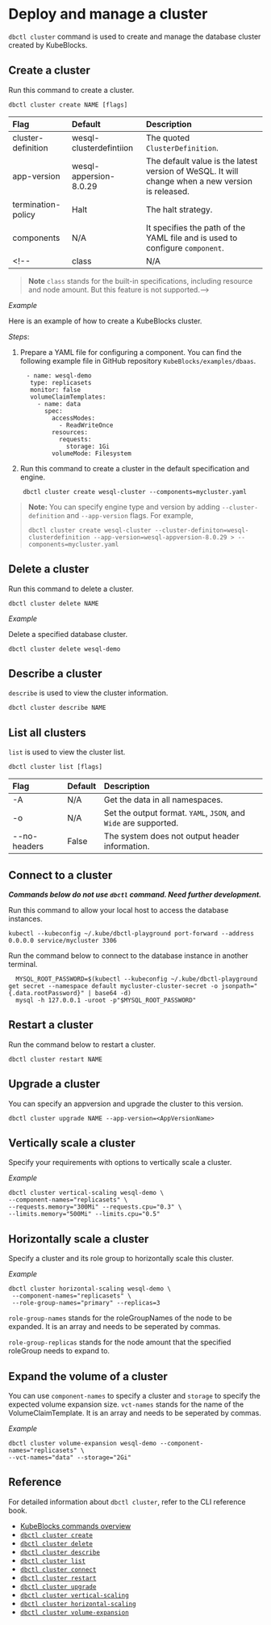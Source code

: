 # Deploy and manage a cluster

`dbctl cluster` command is used to create and manage the database cluster created by KubeBlocks.

## Create a cluster

Run this command to create a cluster.

```
dbctl cluster create NAME [flags]
```

| **Flag**             |  **Default**              |  **Description**                          |
| :--                  | :--                       |  :--                                      |
| cluster-definition   | wesql-clusterdefintiion   | The quoted `ClusterDefinition`.           |
| app-version          | wesql-appersion-8.0.29    | The default value is the latest version of WeSQL. It will change when a new version is released. |
| termination-policy   | Halt                      | The halt strategy.                        |
| components           | N/A                       | It specifies the path of the YAML file and is used to configure `component`. |
<!--| class                | N/A                       | The smallest class is set as the defalut. |

> **Note**
> `class` stands for the built-in specifications, including resource and node amount. But this feature is not supported.-->

_Example_

Here is an example of how to create a KubeBlocks cluster.

  _Steps_:

  1. Prepare a YAML file for configuring a component. You can find the following example file in GitHub repository `KubeBlocks/examples/dbaas`.

```
     - name: wesql-demo
      type: replicasets
      monitor: false
      volumeClaimTemplates:
        - name: data
          spec:
            accessModes:
              - ReadWriteOnce
            resources:
              requests:
                storage: 1Gi
            volumeMode: Filesystem
```

  2. Run this command to create a cluster in the default specification and engine.

```
    dbctl cluster create wesql-cluster --components=mycluster.yaml
```

  > **Note:**
  > You can specify engine type and version by adding `--cluster-definition` and `--app-version` flags. For example,
  >
  > ```
  > dbctl cluster create wesql-cluster --cluster-definiton=wesql-clusterdefinition --app-version=wesql-appversion-8.0.29 > --components=mycluster.yaml
  > ```

## Delete a cluster

Run this command to delete a cluster.

```
dbctl cluster delete NAME
```

_Example_

Delete a specified database cluster.

```
dbctl cluster delete wesql-demo
```

## Describe a cluster

`describe` is used to view the cluster information.

```
dbctl cluster describe NAME
```

## List all clusters

`list` is used to view the cluster list.

```
dbctl cluster list [flags]
```

| **Flag**     |  **Default**  |  **Description**                               |
| :--          | :--           |  :--                                           |
| -A           | N/A           | Get the data in all namespaces.                |
| -o           | N/A           | Set the output format. `YAML`, `JSON`, and `Wide` are supported. |
| --no-headers | False         | The system does not output header information. |

## Connect to a cluster

***Commands below do not use `dbctl` command. Need further development.***

Run this command to allow your local host to access the database instances.

```
kubectl --kubeconfig ~/.kube/dbctl-playground port-forward --address 0.0.0.0 service/mycluster 3306
```

Run the command below to connect to the database instance in another terminal.

```
  MYSQL_ROOT_PASSWORD=$(kubectl --kubeconfig ~/.kube/dbctl-playground get secret --namespace default mycluster-cluster-secret -o jsonpath="{.data.rootPassword}" | base64 -d)
  mysql -h 127.0.0.1 -uroot -p"$MYSQL_ROOT_PASSWORD"
```

## Restart a cluster

Run the command below to restart a cluster.

```
dbctl cluster restart NAME 
```

## Upgrade a cluster

You can specify an appversion and upgrade the cluster to this version.

```
dbctl cluster upgrade NAME --app-version=<AppVersionName>
```

## Vertically scale a cluster

Specify your requirements with options to vertically scale a cluster.

_Example_

```
dbctl cluster vertical-scaling wesql-demo \
--component-names="replicasets" \
--requests.memory="300Mi" --requests.cpu="0.3" \
--limits.memory="500Mi" --limits.cpu="0.5"
```

## Horizontally scale a cluster

Specify a cluster and its role group to horizontally scale this cluster.

_Example_

```
dbctl cluster horizontal-scaling wesql-demo \
 --component-names="replicasets" \
 --role-group-names="primary" --replicas=3
```

`role-group-names` stands for the roleGroupNames of the node to be expanded. It is an array and needs to be seperated by commas.

`role-group-replicas` stands for the node amount that the specified roleGroup needs to expand to.

## Expand the volume of a cluster

You can use `component-names` to specify a cluster and `storage` to specify the expected volume expansion size. 
`vct-names` stands for the name of the VolumeClaimTemplate. It is an array and needs to be seperated by commas. 

_Example_

```
dbctl cluster volume-expansion wesql-demo --component-names="replicasets" \
--vct-names="data" --storage="2Gi"
```

## Reference

For detailed information about `dbctl cluster`, refer to the CLI reference book.

- [KubeBlocks commands overview](../cli/kubeblocks%20commands%20overview.md)
- [`dbctl cluster create`](../cli/dbctl_cluster_create.md)
- [`dbctl cluster delete`](../cli/dbctl_cluster_delete.md)
- [`dbctl cluster describe`](../cli/dbctl_cluster_describe.md)
- [`dbctl cluster list`](../cli/dbctl_cluster_list.md)
- [`dbctl cluster connect`](../cli/dbctl_cluster_connect.md)
- [`dbctl cluster restart`](../cli/dbctl_cluster_connect.md)
- [`dbctl cluster upgrade`](../cli/dbctl_cluster_upgrade.md)
- [`dbctl cluster vertical-scaling`](../cli/dbctl_cluster_vertical-scaling.md)
- [`dbctl cluster horizontal-scaling`](../cli/dbctl_cluster_horizontal-scaling.md)
- [`dbctl cluster volume-expansion`](../cli/dbctl_cluster_volume-expansion.md)